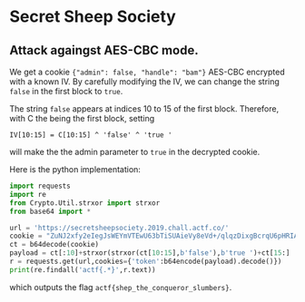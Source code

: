 # Secret Sheep Society
## Attack againgst AES-CBC mode.

We get a cookie `{"admin": false, "handle": "bam"}` AES-CBC encrypted with a known IV. By carefully modifying the IV, we can change the string `false` in the first block to `true`.

The string `false` appears at indices 10 to 15 of the first block. Therefore, with C the being the first block, setting 
```
IV[10:15] = C[10:15] ^ 'false' ^ 'true '
```
will make the the admin parameter to `true` in the decrypted cookie.

Here is the python implementation:
```python
import requests
import re
from Crypto.Util.strxor import strxor
from base64 import *

url = 'https://secretsheepsociety.2019.chall.actf.co/'
cookie = "ZuNJ2xfy2eIegJsWEYmVTEwU63bTiSUAieVy8eVd+/qlqzDixgBcrqU6pHRIAsrY0C4/Uz1XTpreWMugeC8Fxw=="
ct = b64decode(cookie)
payload = ct[:10]+strxor(strxor(ct[10:15],b'false'),b'true ')+ct[15:]
r = requests.get(url,cookies={'token':b64encode(payload).decode()})
print(re.findall('actf{.*}',r.text))
```
which outputs the flag `actf{shep_the_conqueror_slumbers}`.
